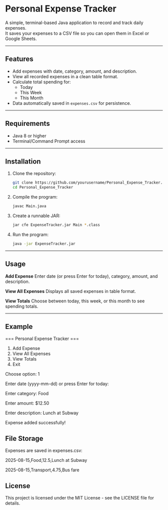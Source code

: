 # Personal Expense Tracker

A simple, terminal-based Java application to record and track daily expenses.  
It saves your expenses to a CSV file so you can open them in Excel or Google Sheets.

---

## Features
- Add expenses with date, category, amount, and description.
- View all recorded expenses in a clean table format.
- Calculate total spending for:
  - Today
  - This Week
  - This Month
- Data automatically saved in `expenses.csv` for persistence.

---

## Requirements
- Java 8 or higher
- Terminal/Command Prompt access

---

## Installation
1. Clone the repository:
   ```bash
   git clone https://github.com/yourusername/Personal_Expense_Tracker.git
   cd Personal_Expense_Tracker

2. Compile the program:
   ```bash
   javac Main.java

3. Create a runnable JAR:
   ```bash
   jar cfe ExpenseTracker.jar Main *.class

4.  Run the program:
    ```bash
    java -jar ExpenseTracker.jar

---

##  Usage

**Add Expense**
Enter date (or press Enter for today), category, amount, and description.

**View All Expenses**
Displays all saved expenses in table format.

**View Totals**
Choose between today, this week, or this month to see spending totals.

---
##  Example
=== Personal Expense Tracker ===
1. Add Expense
2. View All Expenses
3. View Totals
4. Exit
   
Choose option: 1

Enter date (yyyy-mm-dd) or press Enter for today:

Enter category: Food

Enter amount: $12.50

Enter description: Lunch at Subway

Expense added successfully!

##  File Storage

Expenses are saved in expenses.csv:

2025-08-15,Food,12.5,Lunch at Subway

2025-08-15,Transport,4.75,Bus fare

##  License
This project is licensed under the MIT License - see the LICENSE file for details.
